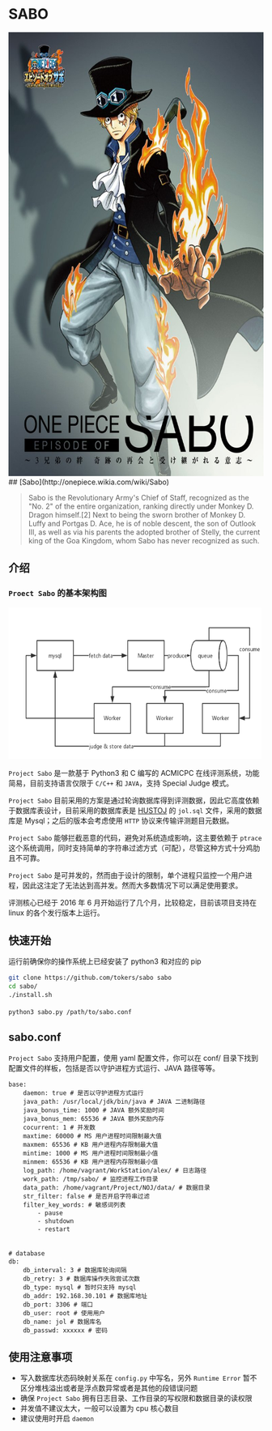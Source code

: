 # SABO 


<img src="images/sabo.png" width="600" height="877" alt="Sabo"/>
## [Sabo](http://onepiece.wikia.com/wiki/Sabo)

> Sabo is the Revolutionary Army's Chief of Staff, recognized as the "No. 2" of
> the entire organization, ranking directly under Monkey D. Dragon himself.[2]
> Next to being the sworn brother of Monkey D. Luffy and Portgas D. Ace, he is of
> noble descent, the son of Outlook III, as well as via his parents the adopted
> brother of Stelly, the current king of the Goa Kingdom, whom Sabo has never
> recognized as such.

## 介绍

### `Proect Sabo` 的基本架构图
<img src="images/sabo-db.png" width="500" height="300" alt="Project Sabo">

`Project Sabo` 是一款基于 Python3 和 C 编写的 ACMICPC 在线评测系统，功能简易，目前支持语言仅限于 `C/C++` 和 `JAVA`，支持 Special Judge 模式。

`Project Sabo` 目前采用的方案是通过轮询数据库得到评测数据，因此它高度依赖于数据库表设计，目前采用的数据库表是 [HUSTOJ](https://github.com/svn2github/hustoj) 的 `jol.sql` 文件，采用的数据库是 Mysql；之后的版本会考虑使用 `HTTP` 协议来传输评测题目元数据。

`Project Sabo` 能够拦截恶意的代码，避免对系统造成影响，这主要依赖于 `ptrace` 这个系统调用，同时支持简单的字符串过滤方式（可配），尽管这种方式十分鸡肋且不可靠。

`Project Sabo` 是可并发的，然而由于设计的限制，单个进程只监控一个用户进程，因此这注定了无法达到高并发。然而大多数情况下可以满足使用要求。

评测核心已经于 2016 年 6 月开始运行了几个月，比较稳定，目前该项目支持在 linux 的各个发行版本上运行。

## 快速开始

运行前确保你的操作系统上已经安装了 python3 和对应的 pip

```bash
git clone https://github.com/tokers/sabo sabo
cd sabo/
./install.sh

python3 sabo.py /path/to/sabo.conf
```

## sabo.conf
`Project Sabo` 支持用户配置，使用 yaml 配置文件，你可以在 conf/ 目录下找到配置文件的样板，包括是否以守护进程方式运行、JAVA 路径等等。

```
base:
    daemon: true # 是否以守护进程方式运行
    java_path: /usr/local/jdk/bin/java # JAVA 二进制路径
    java_bonus_time: 1000 # JAVA 额外奖励时间
    java_bonus_mem: 65536 # JAVA 额外奖励内存
    cocurrent: 1 # 并发数
    maxtime: 60000 # MS 用户进程时间限制最大值
    maxmem: 65536 # KB 用户进程内存限制最大值
    mintime: 1000 # MS 用户进程时间限制最小值
    minmem: 65536 # KB 用户进程内存限制最小值
    log_path: /home/vagrant/WorkStation/alex/ # 日志路径
    work_path: /tmp/sabo/ # 监控进程工作目录
    data_path: /home/vagrant/Project/NOJ/data/ # 数据目录
    str_filter: false # 是否开启字符串过滤
    filter_key_words: # 敏感词列表
        - pause
        - shutdown
        - restart


# database
db:
    db_interval: 3 # 数据库轮询间隔
    db_retry: 3 # 数据库操作失败尝试次数
    db_type: mysql # 暂时只支持 mysql
    db_addr: 192.168.30.101 # 数据库地址
    db_port: 3306 # 端口
    db_user: root # 使用用户
    db_name: jol # 数据库名
    db_passwd: xxxxxx # 密码
```

## 使用注意事项
- 写入数据库状态码映射关系在 `config.py` 中写名，另外 `Runtime Error` 暂不区分堆栈溢出或者是浮点数异常或者是其他的段错误问题
- 确保 `Project Sabo` 拥有日志目录、工作目录的写权限和数据目录的读权限
- 并发值不建议太大，一般可以设置为 cpu 核心数目
- 建议使用时开启 `daemon`
